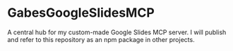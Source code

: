 # GabesGoogleSlidesMCP
A central hub for my custom-made Google Slides MCP server. I will publish and refer to this repository as an npm package in other projects.
